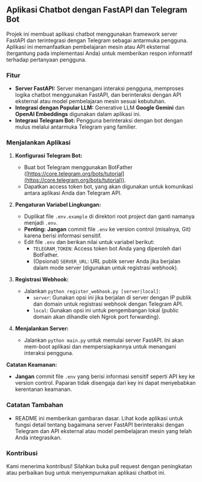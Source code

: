 ## Aplikasi Chatbot dengan FastAPI dan Telegram Bot

Projek ini  membuat aplikasi chatbot menggunakan framework server FastAPI dan terintegrasi dengan Telegram sebagai antarmuka pengguna. Aplikasi ini memanfaatkan pembelajaran mesin atau API eksternal (tergantung pada implementasi Anda) untuk memberikan respon informatif terhadap pertanyaan pengguna.

### Fitur

* **Server FastAPI:** Server menangani interaksi pengguna, memproses logika chatbot menggunakan FastAPI, dan berinteraksi dengan API eksternal atau model pembelajaran mesin sesuai kebutuhan.
* **Integrasi dengan Popular LLM:** Generative LLM __Google Gemini__ dan __OpenAI Embeddings__ digunakan dalam aplikasi ini.
* **Integrasi Telegram Bot:** Pengguna berinteraksi dengan bot dengan mulus melalui antarmuka Telegram yang familier.

### Menjalankan Aplikasi

1. **Konfigurasi Telegram Bot:**
    * Buat bot Telegram menggunakan BotFather ([https://core.telegram.org/bots/tutorial](https://core.telegram.org/bots/tutorial)).
    * Dapatkan access token bot, yang akan digunakan untuk komunikasi antara aplikasi Anda dan Telegram API.

2. **Pengaturan Variabel Lingkungan:**
    * Duplikat file `.env.example` di direktori root project dan ganti namanya menjadi `.env`.
    * **Penting:** **Jangan** commit file `.env` ke version control (misalnya, Git) karena berisi informasi sensitif.
    * Edit file `.env` dan berikan nilai untuk variabel berikut:
        * `TELEGRAM_TOKEN`: Access token bot Anda yang diperoleh dari BotFather.
        * (Opsional) `SERVER_URL`: URL publik server Anda jika berjalan dalam mode server (digunakan untuk registrasi webhook).

3. **Registrasi Webhook:**
    * Jalankan `python register_webhook.py [server|local]`:
        * `server`: Gunakan opsi ini jika berjalan di server dengan IP publik dan domain untuk registrasi webhook dengan Telegram API.
        * `local`: Gunakan opsi ini untuk pengembangan lokal (public domain akan dihandle oleh Ngrok port forwarding).

4. **Menjalankan Server:**
    * Jalankan `python main.py` untuk memulai server FastAPI. Ini akan mem-boot aplikasi dan mempersiapkannya untuk menangani interaksi pengguna.

**Catatan Keamanan:**

* **Jangan** commit file `.env` yang berisi informasi sensitif seperti API key ke version control. Paparan tidak disengaja dari key ini dapat menyebabkan kerentanan keamanan.

### Catatan Tambahan

* README ini memberikan gambaran dasar. Lihat kode aplikasi untuk fungsi detail tentang bagaimana server FastAPI berinteraksi dengan Telegram dan API eksternal atau model pembelajaran mesin yang telah Anda integrasikan.

### Kontribusi

Kami menerima kontribusi! Silahkan buka pull request dengan peningkatan atau perbaikan bug untuk menyempurnakan aplikasi chatbot ini.
